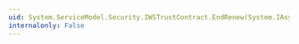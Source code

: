 ```yaml
---
uid: System.ServiceModel.Security.IWSTrustContract.EndRenew(System.IAsyncResult)
internalonly: False
---
```

